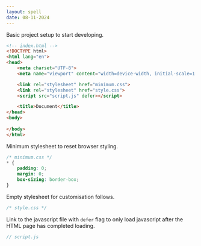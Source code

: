 ```yaml
---
layout: spell
date: 08-11-2024
---
```


Basic project setup to start developing.

```html
<!-- index.html -->
<!DOCTYPE html>
<html lang="en">
<head>
    <meta charset="UTF-8">
    <meta name="viewport" content="width=device-width, initial-scale=1.0">

    <link rel="stylesheet" href="minimum.css">
    <link rel="stylesheet" href="style.css">
    <script src="script.js" defer></script>

    <title>Document</title>
</head>
<body>
    
</body>
</html>
```


Minimum stylesheet to reset browser styling.

```css
/* minimum.css */
* {
    padding: 0;
    margin: 0;
    box-sizing: border-box;
}
```


Empty stylesheet for customisation follows.

```css
/* style.css */

```

Link to the javascript file with `defer` flag to only load javascript after the HTML page has completed loading.

```js
// script.js

```